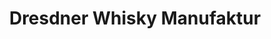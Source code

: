 ---
title: "Dresdner Whisky Manufaktur"
url: /dresden/dresdner-whisky-manufaktur/
shop: Spirituosen
---